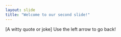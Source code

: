 ```yaml
---
layout: slide
title: "Welcome to our second slide!"
---
```

[A witty quote or joke]
Use the left arrow to go back!
